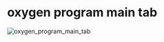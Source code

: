 # oxygen program main tab
![oxygen_program_main_tab](https://github.com/user-attachments/assets/b4936d56-a44d-4185-b1c0-a938ee999ea4)
